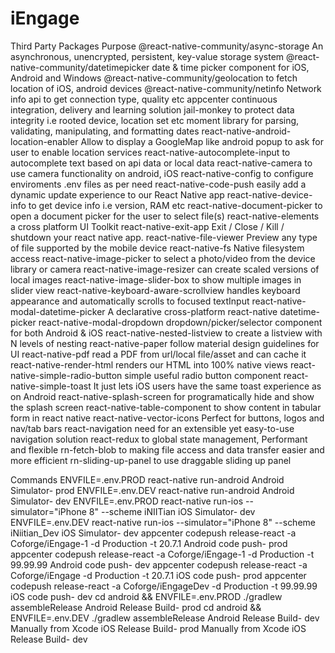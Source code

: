 # iEngage

	
Third Party Packages	Purpose
@react-native-community/async-storage	An asynchronous, unencrypted, persistent, key-value storage system
@react-native-community/datetimepicker	date & time picker component for iOS, Android and Windows
@react-native-community/geolocation	to fetch location of iOS, android devices
@react-native-community/netinfo	Network info api to get connection type, quality etc
appcenter	continuous integration, delivery and learning solution
jail-monkey	to protect data integrity i.e rooted device, location set etc
moment	library for parsing, validating, manipulating, and formatting dates
react-native-android-location-enabler	Allow to display a GoogleMap like android popup to ask for user to enable location services
react-native-autocomplete-input	to autocomplete text based on api data or local data
react-native-camera	to use camera functionality on android, iOS
react-native-config	to configure enviroments .env files as per need
react-native-code-push	easily add a dynamic update experience to our React Native app
react-native-device-info	to get device info i.e version, RAM etc
react-native-document-picker	 to open a document picker for the user to select file(s)
react-native-elements	a cross platform UI Toolkit
react-native-exit-app	Exit / Close / Kill / shutdown your react native app.
react-native-file-viewer	Preview any type of file supported by the mobile device
react-native-fs	Native filesystem access
react-native-image-picker	to select a photo/video from the device library or camera
react-native-image-resizer	can create scaled versions of local images
react-native-image-slider-box	to show multiple images in slider view
react-native-keyboard-aware-scrollview	handles keyboard appearance and automatically scrolls to focused textInput
react-native-modal-datetime-picker	A declarative cross-platform react-native datetime-picker
react-native-modal-dropdown	dropdown/picker/selector component for both Android & iOS
react-native-nested-listview	to create a listview with N levels of nesting
react-native-paper	follow material design guidelines for UI
react-native-pdf	read a PDF from url/local file/asset and can cache it
react-native-render-html	renders our HTML into 100% native views
react-native-simple-radio-button	simple useful radio button component
react-native-simple-toast	It just lets iOS users have the same toast experience as on Android
react-native-splash-screen	for programatically hide and show the splash screen
react-native-table-component	to show content in tabular form in react native
react-native-vector-icons	Perfect for buttons, logos and nav/tab bars
react-navigation	need for an extensible yet easy-to-use navigation solution
react-redux	to global state management, Performant and flexible
rn-fetch-blob	to making file access and data transfer easier and more efficient
rn-sliding-up-panel	to use draggable sliding up panel
	
	
Commands
ENVFILE=.env.PROD react-native run-android	Android Simulator- prod
ENVFILE=.env.DEV react-native run-android	Android Simulator- dev
ENVFILE=.env.PROD react-native run-ios --simulator="iPhone 8" --scheme iNIITian	iOS Simulator- dev
ENVFILE=.env.DEV react-native run-ios --simulator="iPhone 8" --scheme iNiitian_Dev	iOS Simulator- dev
appcenter codepush release-react -a Coforge/iEngage-1 -d Production -t 20.7.1	Android code push- prod
appcenter codepush release-react -a Coforge/iEngage-1 -d Production -t 99.99.99	Android code push- dev
appcenter codepush release-react -a Coforge/iEngage -d Production -t 20.7.1	iOS code push- prod
appcenter codepush release-react -a Coforge/iEngageDev -d Production -t 99.99.99	iOS code push- dev
cd android && ENVFILE=.env.PROD ./gradlew assembleRelease	Android Release Build- prod
cd android && ENVFILE=.env.DEV ./gradlew assembleRelease	Android Release Build- dev
Manually from Xcode	iOS Release Build- prod
Manually from Xcode	iOS Release Build- dev
	
